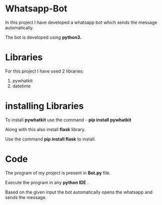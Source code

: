 # Whatsapp-Bot
In this project I have developed a whatsapp bot which sends the message automatically.

The bot is developed using __python3.__

# Libraries
For this project I have used 2 libraries:

1. pywhatkit
2. datetime
# installing Libraries
To install __pywhatkit__ use the command - __pip install pywhatkit__

Along with this also install __flask__ library. 

Use the command __pip install flask__ to install.

# Code
The program of my project is present in __Bot.py__ file.

Execute the program in any __python IDE__ .

Based on the given input the bot automatically opens the whatsapp and sends the message.
